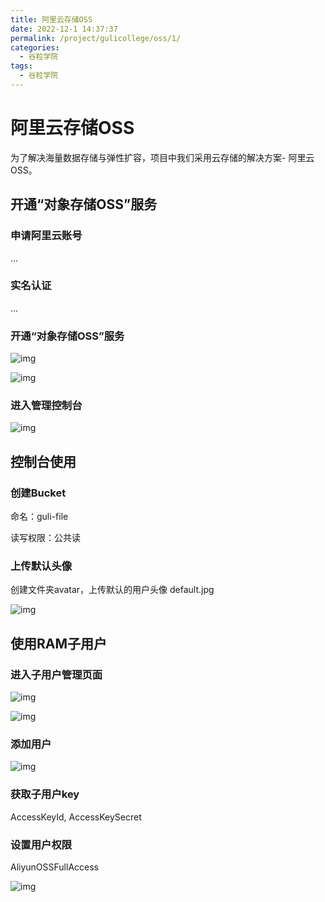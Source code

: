 ```yaml
---
title: 阿里云存储OSS
date: 2022-12-1 14:37:37
permalink: /project/gulicollege/oss/1/
categories:
  - 谷粒学院
tags:
  - 谷粒学院
---
```


# 阿里云存储OSS

为了解决海量数据存储与弹性扩容，项目中我们采用云存储的解决方案- 阿里云OSS。 

## 开通“对象存储OSS”服务

### 申请阿里云账号

...

### 实名认证

...

### 开通“对象存储OSS”服务

![img](https://cdn.staticaly.com/gh/jinmunan/imgs@master/project/gulicollege/a8709252-f4ca-404d-8cb9-57634fd53b40.png)

![img](https://cdn.staticaly.com/gh/jinmunan/imgs@master/project/gulicollege/167c4bf6-f847-4615-9927-d2b46af18424.jpg)

### 进入管理控制台

![img](https://cdn.staticaly.com/gh/jinmunan/imgs@master/project/gulicollege/fffe589f-2fe4-41a7-9a77-f088a6bee2e1.png)

## 控制台使用

### 创建Bucket

命名：guli-file

读写权限：公共读

### 上传默认头像

创建文件夹avatar，上传默认的用户头像 default.jpg

![img](https://cdn.staticaly.com/gh/jinmunan/imgs@master/project/gulicollege/478a60d5-6cf6-4efc-9d46-977c9fe10413.png)

## 使用RAM子用户

### 进入子用户管理页面

![img](https://cdn.staticaly.com/gh/jinmunan/imgs@master/project/gulicollege/e64cdcc4-4c79-4a7c-a918-df3eb8197fb0.png)

![img](https://cdn.staticaly.com/gh/jinmunan/imgs@master/project/gulicollege/bda579f9-b920-4ebd-9b75-e5b6cf0595ab.png)

### 添加用户

![img](https://cdn.staticaly.com/gh/jinmunan/imgs@master/project/gulicollege/07498f79-423f-496b-9e62-44c0e8bbb886.png)

### 获取子用户key

AccessKeyId, AccessKeySecret

### 设置用户权限

AliyunOSSFullAccess

![img](https://cdn.staticaly.com/gh/jinmunan/imgs@master/project/gulicollege/ecaaa93f-552e-4850-9a7e-f5b20106b875.png)